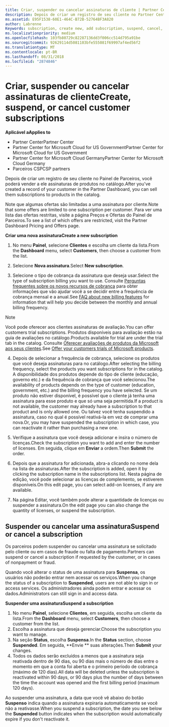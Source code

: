 ```yaml
---
title: Criar, suspender ou cancelar assinaturas de cliente | Partner Center
description: Depois de criar um registro de seu cliente no Partner Center, você poderá vender a ele assinaturas de produtos no catálogo.
ms.assetid: E95F1538-60E1-464C-B72B-52764BF3A820
author: Labrenne
Keywords: subscription, create new, add subscription, suspend, cancel,
ms.localizationpriority: medium
ms.openlocfilehash: 103fb80729c82287136dd3f006cc514d795a91be
ms.sourcegitcommit: 92629114d5081103bfe555081f69997af4ed56f2
ms.translationtype: MT
ms.contentlocale: pt-BR
ms.lasthandoff: 08/31/2018
ms.locfileid: "2874846"
---
```

# <a name="create-suspend-or-cancel-customer-subscriptions"></a><span data-ttu-id="ea2c7-103">Criar, suspender ou cancelar assinaturas de cliente</span><span class="sxs-lookup"><span data-stu-id="ea2c7-103">Create, suspend, or cancel customer subscriptions</span></span>

**<span data-ttu-id="ea2c7-104">Aplicável a</span><span class="sxs-lookup"><span data-stu-id="ea2c7-104">Applies to</span></span>**

-  <span data-ttu-id="ea2c7-105">Partner Center</span><span class="sxs-lookup"><span data-stu-id="ea2c7-105">Partner Center</span></span>
-  <span data-ttu-id="ea2c7-106">Partner Center for Microsoft Cloud for US Government</span><span class="sxs-lookup"><span data-stu-id="ea2c7-106">Partner Center for Microsoft Cloud for US Government</span></span>
-  <span data-ttu-id="ea2c7-107">Partner Center for Microsoft Cloud Germany</span><span class="sxs-lookup"><span data-stu-id="ea2c7-107">Partner Center for Microsoft Cloud Germany</span></span>
-  <span data-ttu-id="ea2c7-108">Parceiros CSP</span><span class="sxs-lookup"><span data-stu-id="ea2c7-108">CSP partners</span></span>

<span data-ttu-id="ea2c7-109">Depois de criar um registro de seu cliente no Painel de Parceiros, você poderá vender a ele assinaturas de produtos no catálogo.</span><span class="sxs-lookup"><span data-stu-id="ea2c7-109">After you've created a record of your customer in the Partner Dashboard, you can sell them subscriptions to products in the catalog.</span></span>

<span data-ttu-id="ea2c7-110">Note que algumas ofertas são limitadas a uma assinatura por cliente.</span><span class="sxs-lookup"><span data-stu-id="ea2c7-110">Note that some offers are limited to one subscription per customer.</span></span> <span data-ttu-id="ea2c7-111">Para ver uma lista das ofertas restritas, visite a página Preços e Ofertas do Painel de Parceiros.</span><span class="sxs-lookup"><span data-stu-id="ea2c7-111">To see a list of which offers are restricted, visit the Partner Dashboard Pricing and Offers page.</span></span> 


**<span data-ttu-id="ea2c7-112">Criar uma nova assinatura</span><span class="sxs-lookup"><span data-stu-id="ea2c7-112">Create a new subscription</span></span>**

1.  <span data-ttu-id="ea2c7-113">No menu **Painel**, selecione **Clientes** e escolha um cliente da lista.</span><span class="sxs-lookup"><span data-stu-id="ea2c7-113">From the **Dashboard** menu, select **Customers**, then choose a customer from the list.</span></span>

2.  <span data-ttu-id="ea2c7-114">Selecione **Nova assinatura**.</span><span class="sxs-lookup"><span data-stu-id="ea2c7-114">Select **New subscription**.</span></span>

3.  <span data-ttu-id="ea2c7-115">Selecione o tipo de cobrança da assinatura que deseja usar.</span><span class="sxs-lookup"><span data-stu-id="ea2c7-115">Select the type of subscription billing you want to use.</span></span>  <span data-ttu-id="ea2c7-116">Consulte [Perguntas frequentes sobre os novos recursos de cobrança](faq-about-new-billing-features.md) para obter informações que vão ajudar você a se decidir entre a frequência de cobrança mensal e a anual.</span><span class="sxs-lookup"><span data-stu-id="ea2c7-116">See [FAQ about new billing features](faq-about-new-billing-features.md) for information that will help you decide between the monthly and annual billing frequency.</span></span>
 
 >[!Note]
 ><span data-ttu-id="ea2c7-117">Você pode oferecer aos clientes assinaturas de avaliação.</span><span class="sxs-lookup"><span data-stu-id="ea2c7-117">You can offer customers trial subscriptions.</span></span> <span data-ttu-id="ea2c7-118">Produtos disponíveis para avaliação estão na guia de avaliações no catálogo.</span><span class="sxs-lookup"><span data-stu-id="ea2c7-118">Products available for trial are under the trial tab in the catalog.</span></span> <span data-ttu-id="ea2c7-119">Consulte [Oferecer avaliações de produtos da Microsoft aos seus clientes](offer-your-customers-trials-of-microsoft-products.md).</span><span class="sxs-lookup"><span data-stu-id="ea2c7-119">See [Offer your customers trials of Microsoft products](offer-your-customers-trials-of-microsoft-products.md).</span></span>

 
4. <span data-ttu-id="ea2c7-120">Depois de selecionar a frequência de cobrança, selecione os produtos que você deseja assinaturas para no catálogo.</span><span class="sxs-lookup"><span data-stu-id="ea2c7-120">After selecting the billing frequency, select the products you want subscriptions for in the catalog.</span></span> <span data-ttu-id="ea2c7-121">A disponibilidade dos produtos depende do tipo de cliente (educação, governo etc.) e da frequência de cobrança que você selecionou.</span><span class="sxs-lookup"><span data-stu-id="ea2c7-121">The availability of products depends on the type of customer (education, government, etc.) and the billing frequency you have selected.</span></span> <span data-ttu-id="ea2c7-122">Se um produto não estiver disponível, é possível que o cliente já tenha uma assinatura para esse produto e que só uma seja permitida.</span><span class="sxs-lookup"><span data-stu-id="ea2c7-122">If a product is not available, the customer may already have a subscription to that product and is only allowed one.</span></span> <span data-ttu-id="ea2c7-123">Ou talvez você tenha suspendido a assinatura, caso no qual é possível reativá-la em vez de comprar uma nova.</span><span class="sxs-lookup"><span data-stu-id="ea2c7-123">Or, you may have suspended the subscription in which case, you can reactivate it rather than purchasing a new one.</span></span>

5. <span data-ttu-id="ea2c7-124">Verifique a assinatura que você deseja adicionar e insira o número de licenças.</span><span class="sxs-lookup"><span data-stu-id="ea2c7-124">Check the subscription you want to add and enter the number of licenses.</span></span> <span data-ttu-id="ea2c7-125">Em seguida, clique em **Enviar** a ordem.</span><span class="sxs-lookup"><span data-stu-id="ea2c7-125">Then **Submit** the order.</span></span>

6.  <span data-ttu-id="ea2c7-126">Depois que a assinatura for adicionada, abra-a clicando no nome dela na lista de assinaturas.</span><span class="sxs-lookup"><span data-stu-id="ea2c7-126">After the subscription is added, open it by clicking the subscription name in the subscriptions list.</span></span> <span data-ttu-id="ea2c7-127">Nesta página de edição, você pode selecionar as licenças de complemento, se estiverem disponíveis.</span><span class="sxs-lookup"><span data-stu-id="ea2c7-127">On this edit page, you can select add-on licenses, if any are available.</span></span>

7.  <span data-ttu-id="ea2c7-128">Na página Editar, você também pode alterar a quantidade de licenças ou suspender a assinatura.</span><span class="sxs-lookup"><span data-stu-id="ea2c7-128">On the edit page you can also change the quantity of licenses, or suspend the subscription.</span></span>

## <a name="suspend-or-cancel-a-subscription"></a><span data-ttu-id="ea2c7-129">Suspender ou cancelar uma assinatura</span><span class="sxs-lookup"><span data-stu-id="ea2c7-129">Suspend or cancel a subscription</span></span>

<span data-ttu-id="ea2c7-130">Os parceiros podem suspender ou cancelar uma assinatura se solicitado pelo cliente ou em casos de fraude ou falta de pagamento.</span><span class="sxs-lookup"><span data-stu-id="ea2c7-130">Partners can suspend or cancel a subscription if requested by the customer, or in cases of nonpayment or fraud.</span></span>

<span data-ttu-id="ea2c7-131">Quando você alterar o status de uma assinatura para **Suspensa**, os usuários não poderão entrar nem acessar os serviços.</span><span class="sxs-lookup"><span data-stu-id="ea2c7-131">When you change the status of a subscription to **Suspended**, users are not able to sign in or access services.</span></span> <span data-ttu-id="ea2c7-132">Os administradores ainda podem entrar e acessar os dados.</span><span class="sxs-lookup"><span data-stu-id="ea2c7-132">Administrators can still sign in and access data.</span></span>

**<span data-ttu-id="ea2c7-133">Suspender uma assinatura</span><span class="sxs-lookup"><span data-stu-id="ea2c7-133">Suspend a subscription</span></span>**

1.  <span data-ttu-id="ea2c7-134">No menu **Painel**, selecione **Clientes**, em seguida, escolha um cliente da lista.</span><span class="sxs-lookup"><span data-stu-id="ea2c7-134">From the **Dashboard** menu, select **Customers**, then choose a customer from the list.</span></span>
2.  <span data-ttu-id="ea2c7-135">Escolha a assinatura que deseja gerenciar.</span><span class="sxs-lookup"><span data-stu-id="ea2c7-135">Choose the subscription you want to manage.</span></span>
3.  <span data-ttu-id="ea2c7-136">Na seção **Status**, escolha **Suspensa**.</span><span class="sxs-lookup"><span data-stu-id="ea2c7-136">In the **Status** section, choose **Suspended**.</span></span> <span data-ttu-id="ea2c7-137">Em seguida, **Envie ** suas alterações.</span><span class="sxs-lookup"><span data-stu-id="ea2c7-137">Then **Submit** your changes.</span></span>
4.  <span data-ttu-id="ea2c7-138">Todos os dados serão excluídos a menos que a assinatura seja reativada dentro de 90 dias, ou 90 dias mais o número de dias entre o momento em que a conta foi aberta e o primeiro período de cobrança (máximo de 120 dias).</span><span class="sxs-lookup"><span data-stu-id="ea2c7-138">All data will be deleted unless the subscription is reactivated within 90 days, or 90 days plus the number of days between the time the account was opened and the first billing period (maximum 120 days).</span></span>

<span data-ttu-id="ea2c7-139">Ao suspender uma assinatura, a data que você vê abaixo do botão **Suspenso** indica quando a assinatura expiraria automaticamente se você não a reativasse.</span><span class="sxs-lookup"><span data-stu-id="ea2c7-139">When you suspend a subscription, the date you see below the **Suspended** button indicates when the subscription would automatically expire if you don't reactivate it.</span></span> 




 



